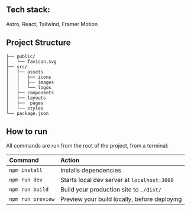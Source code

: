 

## Tech stack:

Astro, React, Tailwind, Framer Motion


##  Project Structure

```
├── public/
│   └── favicon.svg
├── src/
│   ├── assets
│   │   ├── icons
│   │   ├── images
│   │   └── logos
│   ├── components
│   ├── layouts
│   ├──  pages
│   └── styles
└── package.json
```

##  How to run

All commands are run from the root of the project, from a terminal:

| Command                | Action                                             |
| :--------------------- | :------------------------------------------------- |
| `npm install`          | Installs dependencies                              |
| `npm run dev`          | Starts local dev server at `localhost:3000`        |
| `npm run build`        | Build your production site to `./dist/`            |
| `npm run preview`      | Preview your build locally, before deploying       |

